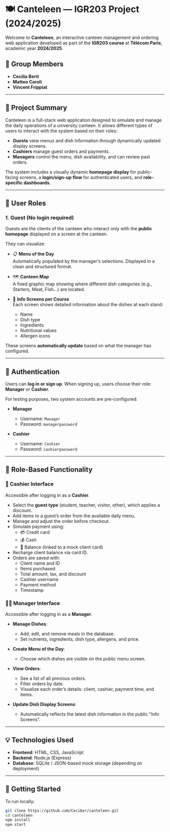 # 🍽️ Canteleen — IGR203 Project (2024/2025)

Welcome to **Canteleen**, an interactive canteen management and ordering web application developed as part of the **IGR203 course** at **Télécom Paris**, academic year **2024/2025**.

## 👥 Group Members

- **Cecilia Berti**
- **Matteo Caroli**
- **Vincent Frippiat**

---

## 📝 Project Summary

Canteleen is a full-stack web application designed to simulate and manage the daily operations of a university canteen. It allows different types of users to interact with the system based on their roles:

- **Guests** view menus and dish information through dynamically updated display screens.
- **Cashiers** manage guest orders and payments.
- **Managers** control the menu, dish availability, and can review past orders.

The system includes a visually dynamic **homepage display** for public-facing screens, a **login/sign-up flow** for authenticated users, and **role-specific dashboards**.

---

## 👤 User Roles

### 1. Guest (No login required)
Guests are the clients of the canteen who interact only with the **public homepage** displayed on a screen at the canteen.

They can visualize:

- 📋 **Menu of the Day**  
  Automatically populated by the manager’s selections. Displayed in a clean and structured format.
  
- 🗺️ **Canteen Map**  
  A fixed graphic map showing where different dish categories (e.g., Starters, Meat, Fish...) are located.

- 🍲 **Info Screens per Course**  
  Each screen shows detailed information about the dishes at each stand:  
  - Name  
  - Dish type  
  - Ingredients  
  - Nutritional values  
  - Allergen icons  

These screens **automatically update** based on what the manager has configured.

---

## 🔐 Authentication

Users can **log in or sign up**. When signing up, users choose their role: **Manager** or **Cashier**.

For testing purposes, two system accounts are pre-configured:

- **Manager**  
  - Username: `Manager`  
  - Password: `managerpassword`

- **Cashier**  
  - Username: `Cashier`  
  - Password: `cashierpassword`

---

## 💼 Role-Based Functionality

### 🧾 Cashier Interface

Accessible after logging in as a **Cashier**.

- Select the **guest type** (student, teacher, visitor, other), which applies a discount.
- Add items to a guest’s order from the available daily menu.
- Manage and adjust the order before checkout.
- Simulate payment using:
  - 💳 Credit card
  - 💰 Cash
  - 🎫 Balance (linked to a mock client card)
- Recharge client balance via card ID.
- Orders are saved with:
  - Client name and ID
  - Items purchased
  - Total amount, tax, and discount
  - Cashier username
  - Payment method
  - Timestamp

### 🧑‍🍳 Manager Interface

Accessible after logging in as a **Manager**.

- **Manage Dishes**:
  - Add, edit, and remove meals in the database.
  - Set nutrients, ingredients, dish type, allergens, and price.
  
- **Create Menu of the Day**:
  - Choose which dishes are visible on the public menu screen.

- **View Orders**:
  - See a list of all previous orders.
  - Filter orders by date.
  - Visualize each order’s details: client, cashier, payment time, and items.

- **Update Dish Display Screens**:
  - Automatically reflects the latest dish information in the public "Info Screens".

---

## 💡 Technologies Used

- **Frontend**: HTML, CSS, JavaScript
- **Backend**: Node.js (Express)
- **Database**: SQLite / JSON-based mock storage (depending on deployment)

---

## 🚀 Getting Started

To run locally:

```bash
git clone https://github.com/Ceciber/canteleen.git
cd canteleen
npm install
npm start
